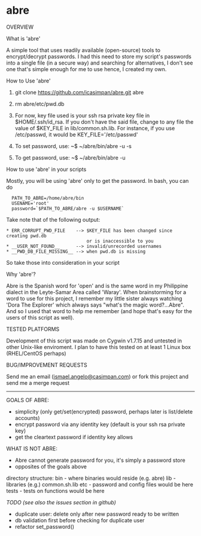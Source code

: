 abre
=======================================

OVERVIEW

What is 'abre'

A simple tool that uses readily available (open-source) tools to encrypt/decrypt passwords.
I had this need to store my script's passwords into a single file (in a secure way) and 
searching for alternatives, I don't see one that's simple enough for me to use hence, I 
created my own.


How to Use 'abre'

 1. git clone https://github.com/icasimpan/abre.git abre
 2. rm abre/etc/pwd.db
 3. For now, key file used is your ssh rsa private key file in $HOME/.ssh/id_rsa.
    If you don't have the said file, change to any file the value of $KEY_FILE in 
    lib/common.sh.lib. For instance, if you use /etc/passwd, it would be 
         KEY_FILE='/etc/passwd'
 4. To set password, use:
      ~$ ~/abre/bin/abre -u <username> -s
 
 5. To get password, use:
      ~$ ~/abre/bin/abre -u <username>

How to use 'abre' in your scripts

  Mostly, you will be using 'abre' only to get the password. In bash, you can do

      PATH_TO_ABRE=/home/abre/bin
      USENAME='root'
      password=`$PATH_TO_ABRE/abre -u $USERNAME`
  
  Take note that of the following output:

    * ERR_CORRUPT_PWD_FILE    --> $KEY_FILE has been changed since creating pwd.db
                                  or is inaccessible to you 
    * __USER_NOT_FOUND__      --> invalid/unrecorded usernames
    * __PWD_DB_FILE_MISSING__ --> when pwd.db is missing

  So take those into consideration in your script
  

Why 'abre'?

Abre is the Spanish word for 'open' and is the same word in my Philippine dialect in the
Leyte-Samar Area called 'Waray'. When brainstorming for a word to use for this project, 
I remember my little sister always watching 'Dora The Explorer' which always says 
"what's the magic word?...Abre". And so I used that word to help me remember (and hope 
that's easy for the users of this script as well).
 

TESTED PLATFORMS

Development of this script was made on Cygwin v1.7.15 and untested in other Unix-like 
enviroment. I plan to have this tested on at least 1 Linux box (RHEL/CentOS perhaps)


BUG/IMPROVEMENT REQUESTS

Send me an email (ismael.angelo@casimpan.com) or fork this project and send me a merge 
request

-------------------------------------------------------

GOALS OF ABRE:
  * simplicity (only get/set(encrypted) password, perhaps later is list/delete accounts)
  * encrypt password via any identity key (default is your ssh rsa private key)
  * get the cleartext password if identity key allows

WHAT IS NOT ABRE:
  * Abre cannot generate password for you, it's simply a password store
  * opposites of the goals above
    
directory structure:
 bin - where binaries would reside (e.g. abre)
 lib - libraries (e.g.) common.sh.lib
 etc - password and config files would be here
 tests - tests on functions would be here

*TODO (see also the issues section in github)*
  * duplicate user: delete only after new password ready to be written
  * db validation first before checking for duplicate user
  * refactor set_password()

